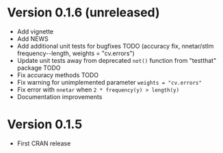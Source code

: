 # Version 0.1.6 (unreleased)
* Add vignette
* Add NEWS
* Add additional unit tests for bugfixes TODO (accuracy fix, nnetar/stlm frequency--length, weights = "cv.errors")
* Update unit tests away from deprecated `not()` function from "testthat" package TODO
* Fix accuracy methods TODO
* Fix warning for unimplemented parameter `weights = "cv.errors"`
* Fix error with `nnetar` when `2 * frequency(y) > length(y)`
* Documentation improvements

# Version 0.1.5
* First CRAN release
